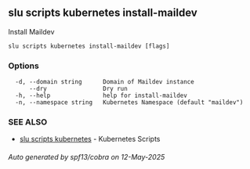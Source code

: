 ## slu scripts kubernetes install-maildev

Install Maildev

```
slu scripts kubernetes install-maildev [flags]
```

### Options

```
  -d, --domain string      Domain of Maildev instance
      --dry                Dry run
  -h, --help               help for install-maildev
  -n, --namespace string   Kubernetes Namespace (default "maildev")
```

### SEE ALSO

* [slu scripts kubernetes](slu_scripts_kubernetes.md)	 - Kubernetes Scripts

###### Auto generated by spf13/cobra on 12-May-2025

